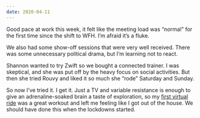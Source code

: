 ```yaml
---
date: 2020-04-11
---
```


Good pace at work this week, it felt like the meeting load was “normal” for the first time since the shift to WFH. I’m afraid it’s a fluke.

We also had some show-off sessions that were very well received. There was some unnecessary political drama, but I’m learning not to react.

Shannon wanted to try Zwift so we bought a connected trainer. I was skeptical, and she was put off by the heavy focus on social activities. But then she tried Rouvy and liked it so much she “rode” Saturday and Sunday.

So now I’ve tried it. I get it. Just a TV and variable resistance is enough to give an adrenaline-soaked brain a taste of exploration, so my [first virtual ride](https://www.strava.com/activities/5107388808) was a great workout and left me feeling like I got out of the house. We should have done this when the lockdowns started.
